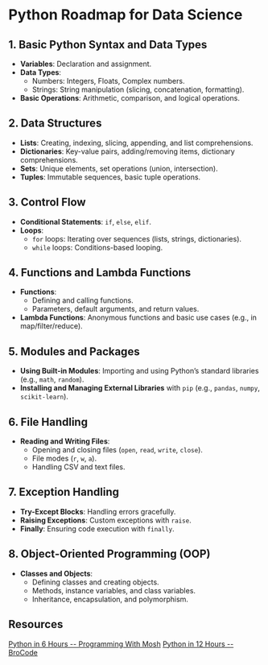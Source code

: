 # Python Roadmap for Data Science

## 1. **Basic Python Syntax and Data Types**
   - **Variables**: Declaration and assignment.
   - **Data Types**: 
     - Numbers: Integers, Floats, Complex numbers.
     - Strings: String manipulation (slicing, concatenation, formatting).
   - **Basic Operations**: Arithmetic, comparison, and logical operations.

## 2. **Data Structures**
   - **Lists**: Creating, indexing, slicing, appending, and list comprehensions.
   - **Dictionaries**: Key-value pairs, adding/removing items, dictionary comprehensions.
   - **Sets**: Unique elements, set operations (union, intersection).
   - **Tuples**: Immutable sequences, basic tuple operations.

## 3. **Control Flow**
   - **Conditional Statements**: `if`, `else`, `elif`.
   - **Loops**:
     - `for` loops: Iterating over sequences (lists, strings, dictionaries).
     - `while` loops: Conditions-based looping.

## 4. **Functions and Lambda Functions**
   - **Functions**:
     - Defining and calling functions.
     - Parameters, default arguments, and return values.
   - **Lambda Functions**: Anonymous functions and basic use cases (e.g., in map/filter/reduce).

## 5. **Modules and Packages**
   - **Using Built-in Modules**: Importing and using Python’s standard libraries (e.g., `math`, `random`).
   - **Installing and Managing External Libraries** with `pip` (e.g., `pandas`, `numpy`, `scikit-learn`).

## 6. **File Handling**
   - **Reading and Writing Files**:
     - Opening and closing files (`open`, `read`, `write`, `close`).
     - File modes (`r`, `w`, `a`).
     - Handling CSV and text files.

## 7. **Exception Handling**
   - **Try-Except Blocks**: Handling errors gracefully.
   - **Raising Exceptions**: Custom exceptions with `raise`.
   - **Finally**: Ensuring code execution with `finally`.

## 8. **Object-Oriented Programming (OOP)**
   - **Classes and Objects**:
     - Defining classes and creating objects.
     - Methods, instance variables, and class variables.
     - Inheritance, encapsulation, and polymorphism.

## Resources
[Python in 6 Hours -- Programming With Mosh](https://youtu.be/_uQrJ0TkZlc?si=5iPFeHLgwHXwTeq9)
[Python in 12 Hours -- BroCode](https://youtu.be/ix9cRaBkVe0?si=XTeFp100ga3VrCrQ)
